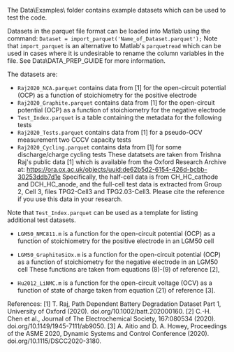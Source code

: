The Data\Examples\ folder contains example datasets which can be used to test the code.

Datasets in the parquet file format can be loaded into Matlab using the command:
`Dataset = import_parquet('Name_of_Dataset.parquet');`
Note that `import_parquet` is an alternative to Matlab's `parquetread` which can be used in cases where it is undesirable to rename the column variables in the file.
See Data\DATA_PREP_GUIDE for more information.

The datasets are:

- `Raj2020_NCA.parquet` contains data from [1] for the open-circuit potential (OCP) as a function of stoichiometry for the positive electrode
- `Raj2020_Graphite.parquet` contains data from [1] for the open-circuit potential (OCP) as a function of stoichiometry for the negative electrode
- `Test_Index.parquet` is a table containing the metadata for the following tests
- `Raj2020_Tests.parquet` contains data from [1] for a pseudo-OCV measurement two CCCV capacity tests
- `Raj2020_Cycling.parquet` contains data from [1] for some discharge/charge cycling tests
These datatsets are taken from Trishna Raj's public data [1] which is available from the Oxford Research Archive at:
https://ora.ox.ac.uk/objects/uuid:de62b5d2-6154-426d-bcbb-30253ddb7d1e
Specifically, the half-cell data is from CH_HC_cathode and DCH_HC_anode, and the full-cell test data is extracted from Group 2, Cell 3, files TPG2-Cell3 and TPG2.03-Cell3. Please cite the reference if you use this data in your research.

Note that `Test_Index.parquet` can be used as a template for listing additional test datasets.

- `LGM50_NMC811.m` is a function for the open-circuit potential (OCP) as a function of stoichiometry for the positive electrode in an LGM50 cell
- `LGM50_GraphiteSiOx.m` is a function for the open-circuit potential (OCP) as a function of stoichiometry for the negative electrode in an LGM50 cell
These functions are taken from equations (8)-(9) of reference [2],

- `Hu2012_LiNMC.m` is a function for the open-circuit voltage (OCV) as a function of state of charge taken from equation (21) of reference [3].

References:
[1] T. Raj, Path Dependent Battery Degradation Dataset Part 1, University of Oxford (2020). doi.org/10.1002/batt.202000160.
[2] C.-H. Chen et al., Journal of The Electrochemical Society, 167:080534 (2020). doi.org/10.1149/1945-7111/ab9050.
[3] A. Aitio and D. A. Howey, Proceedings of the ASME 2020, Dynamic Systems and Control Conference (2020). doi.org/10.1115/DSCC2020-3180.

